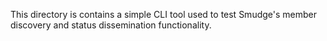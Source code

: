 This directory is contains a simple CLI tool used to test Smudge's member discovery and status dissemination functionality. 
